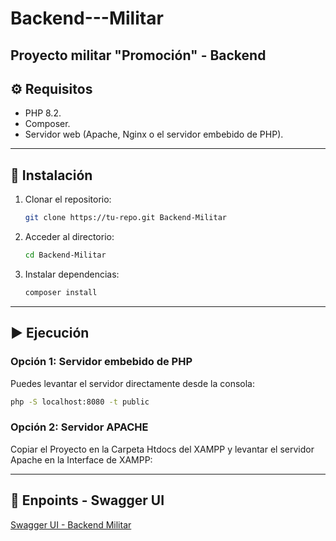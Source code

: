 # Backend---Militar

## Proyecto militar "Promoción" - Backend


## ⚙️ Requisitos

- PHP 8.2.
- Composer.
- Servidor web (Apache, Nginx o el servidor embebido de PHP).

---

## 🔧 Instalación

1. Clonar el repositorio:
    ```bash
    git clone https://tu-repo.git Backend-Militar
    ```

2. Acceder al directorio:
    ```bash
    cd Backend-Militar
    ```

3. Instalar dependencias:
    ```bash
    composer install
    ```

---

## ▶️ Ejecución

### Opción 1: Servidor embebido de PHP

Puedes levantar el servidor directamente desde la consola:
```bash
php -S localhost:8080 -t public
```
### Opción 2: Servidor APACHE

Copiar el Proyecto en la Carpeta Htdocs del XAMPP y levantar el servidor Apache en la Interface de XAMPP:


---

## 📂 Enpoints - Swagger UI
[Swagger UI - Backend Militar](http://localhost/Backend---Militar/public/swagger-ui/dist/index.html#/)
